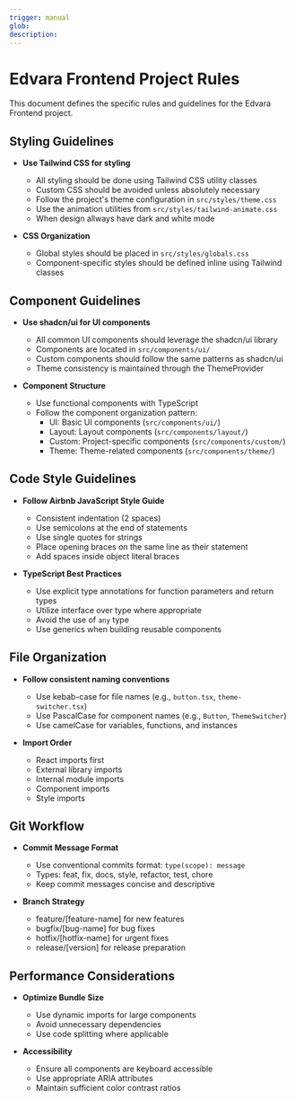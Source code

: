 ```yaml
---
trigger: manual
glob:
description:
---
```


# Edvara Frontend Project Rules

This document defines the specific rules and guidelines for the Edvara Frontend project.

## Styling Guidelines

- **Use Tailwind CSS for styling**

  - All styling should be done using Tailwind CSS utility classes
  - Custom CSS should be avoided unless absolutely necessary
  - Follow the project's theme configuration in `src/styles/theme.css`
  - Use the animation utilities from `src/styles/tailwind-animate.css`
  - When design allways have dark and white mode

- **CSS Organization**
  - Global styles should be placed in `src/styles/globals.css`
  - Component-specific styles should be defined inline using Tailwind classes

## Component Guidelines

- **Use shadcn/ui for UI components**

  - All common UI components should leverage the shadcn/ui library
  - Components are located in `src/components/ui/`
  - Custom components should follow the same patterns as shadcn/ui
  - Theme consistency is maintained through the ThemeProvider

- **Component Structure**
  - Use functional components with TypeScript
  - Follow the component organization pattern:
    - UI: Basic UI components (`src/components/ui/`)
    - Layout: Layout components (`src/components/layout/`)
    - Custom: Project-specific components (`src/components/custom/`)
    - Theme: Theme-related components (`src/components/theme/`)

## Code Style Guidelines

- **Follow Airbnb JavaScript Style Guide**

  - Consistent indentation (2 spaces)
  - Use semicolons at the end of statements
  - Use single quotes for strings
  - Place opening braces on the same line as their statement
  - Add spaces inside object literal braces

- **TypeScript Best Practices**
  - Use explicit type annotations for function parameters and return types
  - Utilize interface over type where appropriate
  - Avoid the use of `any` type
  - Use generics when building reusable components

## File Organization

- **Follow consistent naming conventions**

  - Use kebab-case for file names (e.g., `button.tsx`, `theme-switcher.tsx`)
  - Use PascalCase for component names (e.g., `Button`, `ThemeSwitcher`)
  - Use camelCase for variables, functions, and instances

- **Import Order**
  - React imports first
  - External library imports
  - Internal module imports
  - Component imports
  - Style imports

## Git Workflow

- **Commit Message Format**

  - Use conventional commits format: `type(scope): message`
  - Types: feat, fix, docs, style, refactor, test, chore
  - Keep commit messages concise and descriptive

- **Branch Strategy**
  - feature/[feature-name] for new features
  - bugfix/[bug-name] for bug fixes
  - hotfix/[hotfix-name] for urgent fixes
  - release/[version] for release preparation

## Performance Considerations

- **Optimize Bundle Size**

  - Use dynamic imports for large components
  - Avoid unnecessary dependencies
  - Use code splitting where applicable

- **Accessibility**
  - Ensure all components are keyboard accessible
  - Use appropriate ARIA attributes
  - Maintain sufficient color contrast ratios
